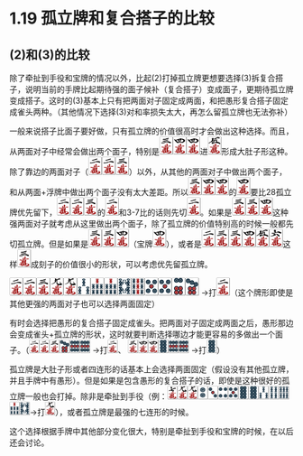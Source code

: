 # 1.19 孤立牌和复合搭子的比较

## (2)和(3)的比较

除了牵扯到手役和宝牌的情况以外，比起(2)打掉孤立牌更想要选择(3)拆复合搭子，说明当前的手牌比起期待强的面子候补（复合搭子）变成面子，更期待孤立牌变成搭子。这时的(3)基本上只有把两面对子固定成两面，和把愚形复合搭子固定成雀头两种。（其他情况下选择(3)对和率损失太大，再怎么留孤立牌也无法弥补）

一般来说搭子比面子要好做，只有孤立牌的价值很高时才会做出这种选择。而且，从两面对子中经常会做出两个面子，特别是<img src='https://raw.githubusercontent.com/matsumatsu233/mtc/master/sources/mj-tactics/3m.gif' alt='3m' height='32px'><img src='https://raw.githubusercontent.com/matsumatsu233/mtc/master/sources/mj-tactics/4m.gif' alt='4m' height='32px'><img src='https://raw.githubusercontent.com/matsumatsu233/mtc/master/sources/mj-tactics/4m.gif' alt='4m' height='32px'>进<img src='https://raw.githubusercontent.com/matsumatsu233/mtc/master/sources/mj-tactics/5m.gif' alt='5m' height='32px'>形成大肚子形这种。除了靠边的两面对子（<img src='https://raw.githubusercontent.com/matsumatsu233/mtc/master/sources/mj-tactics/2m.gif' alt='2m' height='32px'><img src='https://raw.githubusercontent.com/matsumatsu233/mtc/master/sources/mj-tactics/2m.gif' alt='2m' height='32px'><img src='https://raw.githubusercontent.com/matsumatsu233/mtc/master/sources/mj-tactics/3m.gif' alt='3m' height='32px'>）以外，从其他的两面对子中做出两个面子，和从两面+浮牌中做出两个面子没有太大差距。所以<img src='https://raw.githubusercontent.com/matsumatsu233/mtc/master/sources/mj-tactics/3m.gif' alt='3m' height='32px'><img src='https://raw.githubusercontent.com/matsumatsu233/mtc/master/sources/mj-tactics/4m.gif' alt='4m' height='32px'><img src='https://raw.githubusercontent.com/matsumatsu233/mtc/master/sources/mj-tactics/4m.gif' alt='4m' height='32px'>的<img src='https://raw.githubusercontent.com/matsumatsu233/mtc/master/sources/mj-tactics/4m.gif' alt='4m' height='32px'>要比28孤立牌优先留下，<img src='https://raw.githubusercontent.com/matsumatsu233/mtc/master/sources/mj-tactics/2m.gif' alt='2m' height='32px'><img src='https://raw.githubusercontent.com/matsumatsu233/mtc/master/sources/mj-tactics/2m.gif' alt='2m' height='32px'><img src='https://raw.githubusercontent.com/matsumatsu233/mtc/master/sources/mj-tactics/3m.gif' alt='3m' height='32px'>的<img src='https://raw.githubusercontent.com/matsumatsu233/mtc/master/sources/mj-tactics/2m.gif' alt='2m' height='32px'>和3-7比的话则先切<img src='https://raw.githubusercontent.com/matsumatsu233/mtc/master/sources/mj-tactics/2m.gif' alt='2m' height='32px'>。如果是<img src='https://raw.githubusercontent.com/matsumatsu233/mtc/master/sources/mj-tactics/3m.gif' alt='3m' height='32px'><img src='https://raw.githubusercontent.com/matsumatsu233/mtc/master/sources/mj-tactics/3m.gif' alt='3m' height='32px'><img src='https://raw.githubusercontent.com/matsumatsu233/mtc/master/sources/mj-tactics/4m.gif' alt='4m' height='32px'>这种强两面对子就考虑从这里做出两个面子，除了孤立牌的价值特别高的时候一般都先切孤立牌。但是如果是<img src='https://raw.githubusercontent.com/matsumatsu233/mtc/master/sources/mj-tactics/3m.gif' alt='3m' height='32px'><img src='https://raw.githubusercontent.com/matsumatsu233/mtc/master/sources/mj-tactics/3m.gif' alt='3m' height='32px'><img src='https://raw.githubusercontent.com/matsumatsu233/mtc/master/sources/mj-tactics/4m.gif' alt='4m' height='32px'>（宝牌<img src='https://raw.githubusercontent.com/matsumatsu233/mtc/master/sources/mj-tactics/4m.gif' alt='4m' height='32px'>），或者是<img src='https://raw.githubusercontent.com/matsumatsu233/mtc/master/sources/mj-tactics/2m.gif' alt='2m' height='32px'><img src='https://raw.githubusercontent.com/matsumatsu233/mtc/master/sources/mj-tactics/3m.gif' alt='3m' height='32px'><img src='https://raw.githubusercontent.com/matsumatsu233/mtc/master/sources/mj-tactics/3m.gif' alt='3m' height='32px'><img src='https://raw.githubusercontent.com/matsumatsu233/mtc/master/sources/mj-tactics/4m.gif' alt='4m' height='32px'><img src='https://raw.githubusercontent.com/matsumatsu233/mtc/master/sources/mj-tactics/5m.gif' alt='5m' height='32px'><img src='https://raw.githubusercontent.com/matsumatsu233/mtc/master/sources/mj-tactics/6m.gif' alt='6m' height='32px'>这样<img src='https://raw.githubusercontent.com/matsumatsu233/mtc/master/sources/mj-tactics/3m.gif' alt='3m' height='32px'>成刻子的价值很小的形状，可以考虑优先留孤立牌。

<img src='https://raw.githubusercontent.com/matsumatsu233/mtc/master/sources/mj-tactics/2m.gif' alt='2m' height='32px'><img src='https://raw.githubusercontent.com/matsumatsu233/mtc/master/sources/mj-tactics/2m.gif' alt='2m' height='32px'><img src='https://raw.githubusercontent.com/matsumatsu233/mtc/master/sources/mj-tactics/3m.gif' alt='3m' height='32px'><img src='https://raw.githubusercontent.com/matsumatsu233/mtc/master/sources/mj-tactics/9m.gif' alt='9m' height='32px'><img src='https://raw.githubusercontent.com/matsumatsu233/mtc/master/sources/mj-tactics/9m.gif' alt='9m' height='32px'><img src='https://raw.githubusercontent.com/matsumatsu233/mtc/master/sources/mj-tactics/3s.gif' alt='3s' height='32px'><img src='https://raw.githubusercontent.com/matsumatsu233/mtc/master/sources/mj-tactics/7s.gif' alt='7s' height='32px'><img src='https://raw.githubusercontent.com/matsumatsu233/mtc/master/sources/mj-tactics/7s.gif' alt='7s' height='32px'><img src='https://raw.githubusercontent.com/matsumatsu233/mtc/master/sources/mj-tactics/8s.gif' alt='8s' height='32px'><img src='https://raw.githubusercontent.com/matsumatsu233/mtc/master/sources/mj-tactics/9s.gif' alt='9s' height='32px'><img src='https://raw.githubusercontent.com/matsumatsu233/mtc/master/sources/mj-tactics/5p.gif' alt='5p' height='32px'><img src='https://raw.githubusercontent.com/matsumatsu233/mtc/master/sources/mj-tactics/5p.gif' alt='5p' height='32px'><img src='https://raw.githubusercontent.com/matsumatsu233/mtc/master/sources/mj-tactics/6p.gif' alt='6p' height='32px'><img src='https://raw.githubusercontent.com/matsumatsu233/mtc/master/sources/mj-tactics/7p.gif' alt='7p' height='32px'> →打<img src='https://raw.githubusercontent.com/matsumatsu233/mtc/master/sources/mj-tactics/2m.gif' alt='2m' height='32px'>（这个牌形即使是其他更强的两面对子也可以选择两面固定）

有时会选择把愚形的复合搭子固定成雀头。把两面对子固定成两面之后，愚形那边会变成雀头+孤立牌的形状，这时就要判断选择哪边才能更容易的多做出一个面子。（<img src='https://raw.githubusercontent.com/matsumatsu233/mtc/master/sources/mj-tactics/2m.gif' alt='2m' height='24px'><img src='https://raw.githubusercontent.com/matsumatsu233/mtc/master/sources/mj-tactics/2m.gif' alt='2m' height='24px'><img src='https://raw.githubusercontent.com/matsumatsu233/mtc/master/sources/mj-tactics/3m.gif' alt='3m' height='24px'><img src='https://raw.githubusercontent.com/matsumatsu233/mtc/master/sources/mj-tactics/7p.gif' alt='7p' height='24px'><img src='https://raw.githubusercontent.com/matsumatsu233/mtc/master/sources/mj-tactics/9p.gif' alt='9p' height='24px'><img src='https://raw.githubusercontent.com/matsumatsu233/mtc/master/sources/mj-tactics/9p.gif' alt='9p' height='24px'> →打<img src='https://raw.githubusercontent.com/matsumatsu233/mtc/master/sources/mj-tactics/2m.gif' alt='2m' height='24px'>、 <img src='https://raw.githubusercontent.com/matsumatsu233/mtc/master/sources/mj-tactics/3m.gif' alt='3m' height='24px'><img src='https://raw.githubusercontent.com/matsumatsu233/mtc/master/sources/mj-tactics/4m.gif' alt='4m' height='24px'><img src='https://raw.githubusercontent.com/matsumatsu233/mtc/master/sources/mj-tactics/4m.gif' alt='4m' height='24px'><img src='https://raw.githubusercontent.com/matsumatsu233/mtc/master/sources/mj-tactics/8p.gif' alt='8p' height='24px'><img src='https://raw.githubusercontent.com/matsumatsu233/mtc/master/sources/mj-tactics/9p.gif' alt='9p' height='24px'><img src='https://raw.githubusercontent.com/matsumatsu233/mtc/master/sources/mj-tactics/9p.gif' alt='9p' height='24px'> →打<img src='https://raw.githubusercontent.com/matsumatsu233/mtc/master/sources/mj-tactics/8p.gif' alt='8p' height='24px'>）


孤立牌是大肚子形或者四连形的话基本上会选择两面固定（假设没有其他孤立牌，并且手牌中有愚形）。但是如果是包含愚形的复合搭子的话，即使是这种很好的孤立牌一般也会打掉。除非是牵扯到手役（例：<img src='https://raw.githubusercontent.com/matsumatsu233/mtc/master/sources/mj-tactics/7m.gif' alt='7m' height='24px'><img src='https://raw.githubusercontent.com/matsumatsu233/mtc/master/sources/mj-tactics/9m.gif' alt='9m' height='24px'><img src='https://raw.githubusercontent.com/matsumatsu233/mtc/master/sources/mj-tactics/9m.gif' alt='9m' height='24px'><img src='https://raw.githubusercontent.com/matsumatsu233/mtc/master/sources/mj-tactics/2p.gif' alt='2p' height='24px'><img src='https://raw.githubusercontent.com/matsumatsu233/mtc/master/sources/mj-tactics/3p.gif' alt='3p' height='24px'><img src='https://raw.githubusercontent.com/matsumatsu233/mtc/master/sources/mj-tactics/4p.gif' alt='4p' height='24px'><img src='https://raw.githubusercontent.com/matsumatsu233/mtc/master/sources/mj-tactics/5p.gif' alt='5p' height='24px'><img src='https://raw.githubusercontent.com/matsumatsu233/mtc/master/sources/mj-tactics/8p.gif' alt='8p' height='24px'><img src='https://raw.githubusercontent.com/matsumatsu233/mtc/master/sources/mj-tactics/8p.gif' alt='8p' height='24px'><img src='https://raw.githubusercontent.com/matsumatsu233/mtc/master/sources/mj-tactics/3s.gif' alt='3s' height='24px'><img src='https://raw.githubusercontent.com/matsumatsu233/mtc/master/sources/mj-tactics/4s.gif' alt='4s' height='24px'><img src='https://raw.githubusercontent.com/matsumatsu233/mtc/master/sources/mj-tactics/6s.gif' alt='6s' height='24px'><img src='https://raw.githubusercontent.com/matsumatsu233/mtc/master/sources/mj-tactics/7s.gif' alt='7s' height='24px'><img src='https://raw.githubusercontent.com/matsumatsu233/mtc/master/sources/mj-tactics/8s.gif' alt='8s' height='24px'>→打<img src='https://raw.githubusercontent.com/matsumatsu233/mtc/master/sources/mj-tactics/9m.gif' alt='9m' height='24px'>），或者孤立牌是最强的七连形的时候。

这个选择根据手牌中其他部分变化很大，特别是牵扯到手役和宝牌的时候，在以后还会讨论。